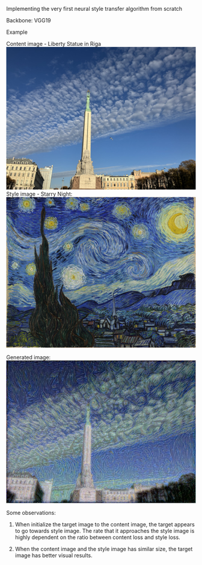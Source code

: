 Implementing the very first neural style transfer algorithm from scratch

Backbone: VGG19

Example

Content image - Liberty Statue in Riga
![style_transfer](assets/liberty.jpg)
Style image - Starry Night:
![style_transfer](assets/starry_night.jpg) 

Generated image:
![style_transfer](assets/starry_liberty.jpg)

Some observations:

1. When initialize the target image to the content image, the target appears to go towards style image. The rate that it approaches the style image is highly dependent on the ratio between content loss and style loss.

2. When the content image and the style image has similar size, the target image has better visual results.

